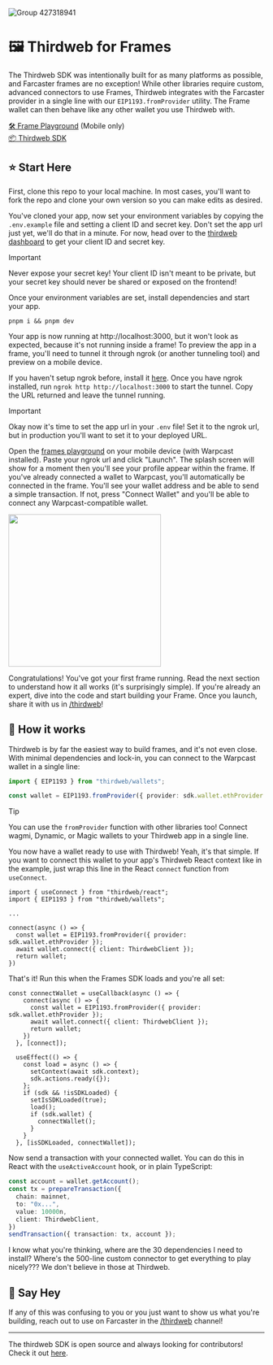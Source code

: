 ![Group 427318941](https://github.com/user-attachments/assets/0451b76c-c544-4888-8637-e931d73e8175)

# 🖼️ Thirdweb for Frames

The Thirdweb SDK was intentionally built for as many platforms as possible, and Farcaster frames are no exception! While other libraries require custom, advanced connectors to use Frames, Thirdweb integrates with the Farcaster provider in a single line with our `EIP1193.fromProvider` utility. The Frame wallet can then behave like any other wallet you use Thirdweb with.

[🛠️ Frame Playground](https://warpcast.com/~/developers/frame-playground) (Mobile only)<br/>
[📦 Thirdweb SDK](https://portal.thirdweb.com/connect)<br/>

## ⭐ Start Here

First, clone this repo to your local machine. In most cases, you'll want to fork the repo and clone your own version so you can make edits as desired.

You've cloned your app, now set your environment variables by copying the `.env.example` file and setting a client ID and secret key. Don't set the app url just yet, we'll do that in a minute. For now, head over to the [thirdweb dashboard](https://thirdweb.com/login) to get your client ID and secret key.

> [!IMPORTANT]
> Never expose your secret key! Your client ID isn't meant to be private, but your secret key should never be shared or exposed on the frontend!

Once your environment variables are set, install dependencies and start your app.

```
pnpm i && pnpm dev
```

Your app is now running at http://localhost:3000, but it won't look as expected, because it's not running inside a frame! To preview the app in a frame, you'll need to tunnel it through ngrok (or another tunneling tool) and preview on a mobile device.

If you haven't setup ngrok before, install it [here](https://ngrok.com/our-product/secure-tunnels). Once you have ngrok installed, run `ngrok http http://localhost:3000` to start the tunnel. Copy the URL returned and leave the tunnel running.

> [!IMPORTANT]  
> Okay now it's time to set the app url in your `.env` file! Set it to the ngrok url, but in production you'll want to set it to your deployed URL.

Open the [frames playground](https://warpcast.com/~/developers/frame-playground) on your mobile device (with Warpcast installed). Paste your ngrok url and click "Launch". The splash screen will show for a moment then you'll see your profile appear within the frame. If you've already connected a wallet to Warpcast, you'll automatically be connected in the frame. You'll see your wallet address and be able to send a simple transaction. If not, press "Connect Wallet" and you'll be able to connect any Warpcast-compatible wallet.

<img src="https://github.com/user-attachments/assets/0d667c1d-12a2-4014-988f-d567b4bb7f44" width="300px" alt="" />

Congratulations! You've got your first frame running. Read the next section to understand how it all works (it's surprisingly simple). If you're already an expert, dive into the code and start building your Frame. Once you launch, share it with us in [/thirdweb](https://warpcast.com/~/channel/thirdweb)!

## 🔨 How it works

Thirdweb is by far the easiest way to build frames, and it's not even close. With minimal dependencies and lock-in, you can connect to the Warpcast wallet in a single line:
```ts
import { EIP1193 } from "thirdweb/wallets";

const wallet = EIP1193.fromProvider({ provider: sdk.wallet.ethProvider });
```
> [!TIP]
> You can use the `fromProvider` function with other libraries too! Connect wagmi, Dynamic, or Magic wallets to your Thirdweb app in a single line.

You now have a wallet ready to use with Thirdweb! Yeah, it's that simple. If you want to connect this wallet to your app's Thirdweb React context like in the example, just wrap this line in the React `connect` function from `useConnect`.

```tsx
import { useConnect } from "thirdweb/react";
import { EIP1193 } from "thirdweb/wallets";

...

connect(async () => {
  const wallet = EIP1193.fromProvider({ provider: sdk.wallet.ethProvider });
  await wallet.connect({ client: ThirdwebClient });
  return wallet;
})
```

That's it! Run this when the Frames SDK loads and you're all set:
```tsx
const connectWallet = useCallback(async () => {
    connect(async () => {
      const wallet = EIP1193.fromProvider({ provider: sdk.wallet.ethProvider });
      await wallet.connect({ client: ThirdwebClient });
      return wallet;
    })
  }, [connect]);

  useEffect(() => {
    const load = async () => {
      setContext(await sdk.context);
      sdk.actions.ready({});
    };
    if (sdk && !isSDKLoaded) {
      setIsSDKLoaded(true);
      load();
      if (sdk.wallet) {
        connectWallet();
      }
    }
  }, [isSDKLoaded, connectWallet]);
```

Now send a transaction with your connected wallet. You can do this in React with the `useActiveAccount` hook, or in plain TypeScript:

```ts
const account = wallet.getAccount();
const tx = prepareTransaction({
  chain: mainnet,
  to: "0x...",
  value: 10000n,
  client: ThirdwebClient,
})
sendTransaction({ transaction: tx, account });
```

I know what you're thinking, where are the 30 dependencies I need to install? Where's the 500-line custom connector to get everything to play nicely??? We don't believe in those at Thirdweb.

## 👋 Say Hey
If any of this was confusing to you or you just want to show us what you're building, reach out to use on Farcaster in the [/thirdweb](https://warpcast.com/~/channel/thirdweb) channel!

---

The thirdweb SDK is open source and always looking for contributors! Check it out [here](https://github.com/thirdweb-dev/js).
